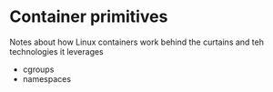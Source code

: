 # Container primitives

Notes about how Linux containers work behind the curtains and teh technologies it leverages

- cgroups
- namespaces
